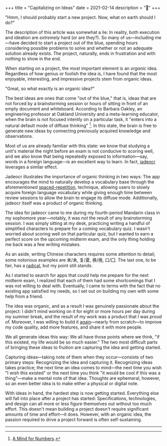 +++
title = "Capitalizing on Ideas"
date = 2021-02-14
description = "🌳"
+++

"Hmm, I should probably start a new project. Now, what on earth should I do?"

The description of this article was somewhat a lie: In reality, both execution
and ideation are _extremely_ hard (or are they?). So many of us—including me—have
decided to start a project out of the blue, spending hours considering possible
problems to solve and whether or not an adequate solution already exists. The
project, naturally, ends in frustration and with nothing to show in the end.

When starting on a project, the most important element is an _organic_ idea.
Regardless of how genius or foolish the idea is, I have found that the most
enjoyable, interesting, and impressive projects stem from organic ideas.

"Great, so what exactly is an organic idea?"

The best ideas are ones that come "out of the blue," that is, ideas that are not
forced by a brainstorming session or hours of sitting in front of an empty
document and whiteboard. According to Barbara Oakley, an engineering professor at
Oakland University and a meta-learning educator, when the brain is not focused
intently on a particular task, it "enters into a natural default mode of diffuse
thinking" [^1]. In this state, the brain is free to generate new ideas by
connecting previously acquired knowledge and observations.

Most of us are already familiar with this state: we know that studying a unit's
material the night before an exam is not conducive to scoring well, and we also
know that being repeatedly exposed to information—say, words in a foreign
language—is an excellent way to learn. In fact, [jadeocr](https://jadeocr.com)
leverages a similar effect.

Jadeocr illustrates the importance of organic thinking in two ways: The app
encourages the mind to naturally develop a vocabulary base through the
aforementioned [spaced-repetition](https://en.wikipedia.org/wiki/Spaced_repetition),
technique, allowing users to slowly acquire foreign language vocabulary
while giving enough time between review sessions to allow the brain to engage
its diffuse mode. Additionally, jadeocr itself was a product of organic thinking.

The idea for jadeocr came to me during my fourth-period Mandarin class in my
sophomore year—notably, it was _not_ the result of any brainstorming session.
I was simply sitting at my desk, practicing writing a handful of simplified
characters to prepare for a coming vocabulary quiz. I wasn't worried about scoring
well on that particular quiz, but I wanted to earn a perfect score on
the upcoming midterm exam, and the only thing holding me back was a few writing
mistakes.

As an aside, writing Chinese characters requires some attention to
detail; some notorious examples are 末/未, 复/夏, 换/挽, 口/囗. The last one,
to be fair, has a [radical](https://en.wikipedia.org/wiki/Radical_(Chinese_characters)),
but my point still stands.

As I started to search for apps that could help me prepare for the next midterm
exam, I realized that each of them had some shortcomings that I was not willing
to deal with. Eventually, I came to terms with the fact that no existing app
satisfied my needs, so I set out on building my own with some help from a friend.

The idea was organic, and as a result I was genuinely passionate about the project:
I didn't mind working on it for eight or more hours per day during my summer
break, and the result of my work was a product that I was proud of. Moreover,
I was willing to build it [again](https://github.com/jadeocr/jadeocr-next)—nearly
from scratch—to improve my code quality, add more features, and share it with
more people.

We all generate ideas this way: We all have those points where we think, "if
this existed, my life would be so much easier." The two most difficult parts of
bringing these ideas to fruition are capturing the idea and getting started. 

Capturing ideas—taking note of them when they occur—consists of two primary
steps: Recognizing the idea and capturing it. Recognizing ideas takes practice;
the next time an idea comes to mind—the next time you wish "I wish this existed"
or the next time you think "it would be cool if this was a thing"—make a mental
note of that idea. Thoughts are ephemeral, however, so an even better idea is
to make either a physical or digital note.

With ideas in hand, the hardest step is now getting started. Everything else
will fall into place after a project has started: Specifications, technologies,
and design can all more or less figure themselves out without too much effort.
This doesn't mean building a project doesn't require significant amounts of
time and effort—it does. However, with an organic idea, the passion required
to drive a project forward is often self-sustaining.

---

[^1]: [A Mind for Numbers](https://www.google.com/books/edition/A_Mind_for_Numbers/Jv3YCwAAQBAJ?hl=en&gbpv=1&bsq=diffuse).
